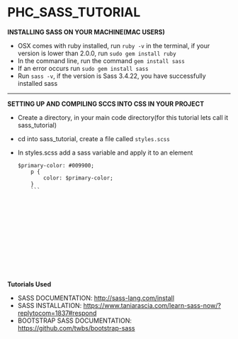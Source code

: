 # PHC_SASS_TUTORIAL

**INSTALLING SASS ON YOUR MACHINE(MAC USERS)**
* OSX comes with ruby installed, run `ruby -v` in the terminal, if your version is lower than 2.0.0, run `sudo gem install ruby`
* In the command line, run the command `gem install sass`
* If an error occurs run `sudo gem install sass`
* Run `sass -v`, if the version is Sass 3.4.22, you have successfully installed sass

***

**SETTING UP AND COMPILING SCCS INTO CSS IN YOUR PROJECT**
* Create a directory, in your main code directory(for this tutorial lets call it sass_tutorial)
* cd into sass_tutorial, create a file called `styles.scss`
* In styles.scss add a sass variable and apply it to an element
	
	```
	$primary-color: #009900;
		p {
			color: $primary-color;
		}
		```














**Tutorials Used** 
* SASS DOCUMENTATION: http://sass-lang.com/install
* SASS INSTALLATION: https://www.taniarascia.com/learn-sass-now/?replytocom=1837#respond
* BOOTSTRAP SASS DOCUMENTATION: https://github.com/twbs/bootstrap-sass